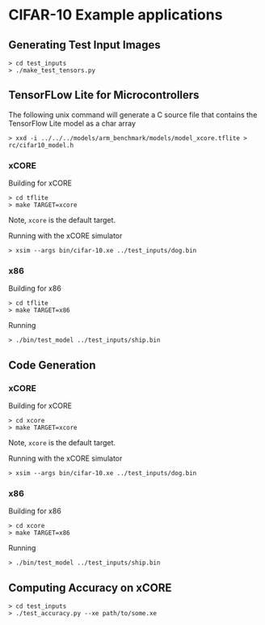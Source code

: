 # CIFAR-10 Example applications

## Generating Test Input Images

    > cd test_inputs
    > ./make_test_tensors.py

## TensorFLow Lite for Microcontrollers

The following unix command will generate a C source file that contains the TensorFlow Lite model as a char array

    > xxd -i ../../../models/arm_benchmark/models/model_xcore.tflite > rc/cifar10_model.h

### xCORE

Building for xCORE

    > cd tflite
    > make TARGET=xcore

Note, `xcore` is the default target.

Running with the xCORE simulator

    > xsim --args bin/cifar-10.xe ../test_inputs/dog.bin

### x86

Building for x86

    > cd tflite
    > make TARGET=x86

Running

    > ./bin/test_model ../test_inputs/ship.bin

## Code Generation

### xCORE

Building for xCORE

    > cd xcore
    > make TARGET=xcore

Note, `xcore` is the default target.

Running with the xCORE simulator

    > xsim --args bin/cifar-10.xe ../test_inputs/dog.bin

### x86

Building for x86

    > cd xcore
    > make TARGET=x86

Running

    > ./bin/test_model ../test_inputs/ship.bin

## Computing Accuracy on xCORE

    > cd test_inputs
    > ./test_accuracy.py --xe path/to/some.xe
